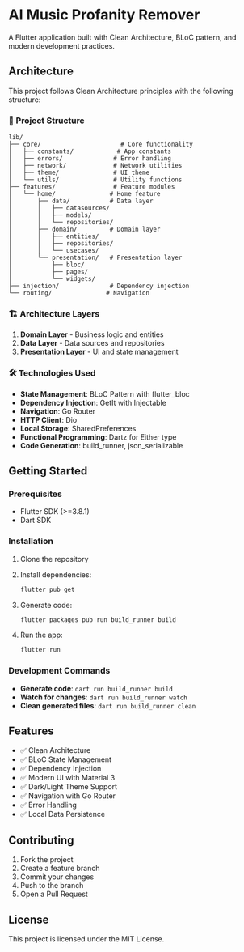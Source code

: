 # AI Music Profanity Remover

A Flutter application built with Clean Architecture, BLoC pattern, and modern development practices.

## Architecture

This project follows Clean Architecture principles with the following structure:

### 📁 Project Structure

```
lib/
├── core/                      # Core functionality
│   ├── constants/            # App constants
│   ├── errors/              # Error handling
│   ├── network/             # Network utilities
│   ├── theme/               # UI theme
│   └── utils/               # Utility functions
├── features/                # Feature modules
│   └── home/               # Home feature
│       ├── data/           # Data layer
│       │   ├── datasources/
│       │   ├── models/
│       │   └── repositories/
│       ├── domain/         # Domain layer
│       │   ├── entities/
│       │   ├── repositories/
│       │   └── usecases/
│       └── presentation/   # Presentation layer
│           ├── bloc/
│           ├── pages/
│           └── widgets/
├── injection/              # Dependency injection
└── routing/               # Navigation
```

### 🏗️ Architecture Layers

1. **Domain Layer** - Business logic and entities
2. **Data Layer** - Data sources and repositories
3. **Presentation Layer** - UI and state management

### 🛠️ Technologies Used

- **State Management**: BLoC Pattern with flutter_bloc
- **Dependency Injection**: GetIt with Injectable
- **Navigation**: Go Router
- **HTTP Client**: Dio
- **Local Storage**: SharedPreferences
- **Functional Programming**: Dartz for Either type
- **Code Generation**: build_runner, json_serializable

## Getting Started

### Prerequisites

- Flutter SDK (>=3.8.1)
- Dart SDK

### Installation

1. Clone the repository
2. Install dependencies:
   ```bash
   flutter pub get
   ```

3. Generate code:
   ```bash
   flutter packages pub run build_runner build
   ```

4. Run the app:
   ```bash
   flutter run
   ```

### Development Commands

- **Generate code**: `dart run build_runner build`
- **Watch for changes**: `dart run build_runner watch`
- **Clean generated files**: `dart run build_runner clean`

## Features

- ✅ Clean Architecture
- ✅ BLoC State Management
- ✅ Dependency Injection
- ✅ Modern UI with Material 3
- ✅ Dark/Light Theme Support
- ✅ Navigation with Go Router
- ✅ Error Handling
- ✅ Local Data Persistence

## Contributing

1. Fork the project
2. Create a feature branch
3. Commit your changes
4. Push to the branch
5. Open a Pull Request

## License

This project is licensed under the MIT License.
